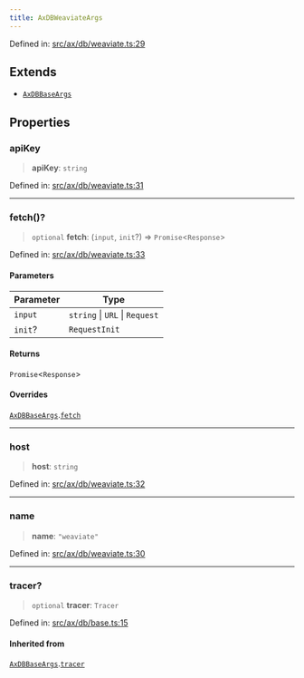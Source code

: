 ```yaml
---
title: AxDBWeaviateArgs
---
```


Defined in: [src/ax/db/weaviate.ts:29](#apidocs/httpsgithubcomax-llmaxblob3b79ada8d723949fcd8a76c2b6f48cf69d8394f8srcaxdbweaviatetsl29)

## Extends

- [`AxDBBaseArgs`](#apidocs/interfaceaxdbbaseargs)

## Properties

<a id="apiKey"></a>

### apiKey

> **apiKey**: `string`

Defined in: [src/ax/db/weaviate.ts:31](#apidocs/httpsgithubcomax-llmaxblob3b79ada8d723949fcd8a76c2b6f48cf69d8394f8srcaxdbweaviatetsl31)

***

<a id="fetch"></a>

### fetch()?

> `optional` **fetch**: (`input`, `init`?) => `Promise`\<`Response`\>

Defined in: [src/ax/db/weaviate.ts:33](#apidocs/httpsgithubcomax-llmaxblob3b79ada8d723949fcd8a76c2b6f48cf69d8394f8srcaxdbweaviatetsl33)

#### Parameters

| Parameter | Type |
| ------ | ------ |
| `input` | `string` \| `URL` \| `Request` |
| `init`? | `RequestInit` |

#### Returns

`Promise`\<`Response`\>

#### Overrides

[`AxDBBaseArgs`](#apidocs/interfaceaxdbbaseargs).[`fetch`](#apidocs/interfaceaxdbbaseargsmdfetch)

***

<a id="host"></a>

### host

> **host**: `string`

Defined in: [src/ax/db/weaviate.ts:32](#apidocs/httpsgithubcomax-llmaxblob3b79ada8d723949fcd8a76c2b6f48cf69d8394f8srcaxdbweaviatetsl32)

***

<a id="name"></a>

### name

> **name**: `"weaviate"`

Defined in: [src/ax/db/weaviate.ts:30](#apidocs/httpsgithubcomax-llmaxblob3b79ada8d723949fcd8a76c2b6f48cf69d8394f8srcaxdbweaviatetsl30)

***

<a id="tracer"></a>

### tracer?

> `optional` **tracer**: `Tracer`

Defined in: [src/ax/db/base.ts:15](#apidocs/httpsgithubcomax-llmaxblob3b79ada8d723949fcd8a76c2b6f48cf69d8394f8srcaxdbbasetsl15)

#### Inherited from

[`AxDBBaseArgs`](#apidocs/interfaceaxdbbaseargs).[`tracer`](#apidocs/interfaceaxdbbaseargsmdtracer)

